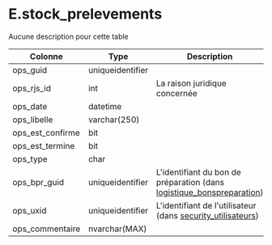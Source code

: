 # E.stock_prelevements

Aucune description pour cette table

Colonne|Type|Description
---|---|---
ops_guid|uniqueidentifier|
ops_rjs_id|int|La raison juridique concernée 
ops_date|datetime|
ops_libelle|varchar(250)|
ops_est_confirme|bit|
ops_est_termine|bit|
ops_type|char|
ops_bpr_guid|uniqueidentifier|L'identifiant du bon de préparation (dans [logistique_bonspreparation](generated_logistique_bonspreparation.md)) 
ops_uxid|uniqueidentifier|L'identifiant de l'utilisateur (dans [security_utilisateurs](generated_security_utilisateurs.md)) 
ops_commentaire|nvarchar(MAX)|
